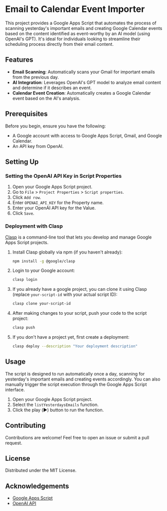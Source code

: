 # Email to Calendar Event Importer

This project provides a Google Apps Script that automates the process of scanning yesterday's important emails and creating Google Calendar events based on the content identified as event-worthy by an AI model (using OpenAI's GPT). It's ideal for individuals looking to streamline their scheduling process directly from their email content.

## Features

- **Email Scanning**: Automatically scans your Gmail for important emails from the previous day.
- **AI Integration**: Leverages OpenAI's GPT model to analyze email content and determine if it describes an event.
- **Calendar Event Creation**: Automatically creates a Google Calendar event based on the AI's analysis.

## Prerequisites

Before you begin, ensure you have the following:

- A Google account with access to Google Apps Script, Gmail, and Google Calendar.
- An API key from OpenAI.

## Setting Up

### Setting the OpenAI API Key in Script Properties

1. Open your Google Apps Script project.
2. Go to `File` > `Project Properties` > `Script properties`.
3. Click `Add row`.
4. Enter `OPENAI_API_KEY` for the Property name.
5. Enter your OpenAI API key for the Value.
6. Click `Save`.

### Deployment with Clasp

[Clasp](https://github.com/google/clasp) is a command-line tool that lets you develop and manage Google Apps Script projects.

1. Install Clasp globally via npm (if you haven't already):

   ```bash
   npm install -g @google/clasp
   ```

2. Login to your Google account:

   ```bash
   clasp login
   ```

3. If you already have a google project, you can clone it using Clasp (replace `your-script-id` with your actual script ID):

   ```bash
   clasp clone your-script-id
   ```

4. After making changes to your script, push your code to the script project:

   ```bash
   clasp push
   ```

5. If you don't have a project yet, first create a deployment:

   ```bash
   clasp deploy --description "Your deployment description"
   ```

## Usage

The script is designed to run automatically once a day, scanning for yesterday's important emails and creating events accordingly. You can also manually trigger the script execution through the Google Apps Script interface.

1. Open your Google Apps Script project.
2. Select the `listYesterdaysEmails` function.
3. Click the play (▶️) button to run the function.

## Contributing

Contributions are welcome! Feel free to open an issue or submit a pull request.

## License

Distributed under the MIT License.

## Acknowledgements

- [Google Apps Script](https://developers.google.com/apps-script)
- [OpenAI API](https://openai.com/api/)